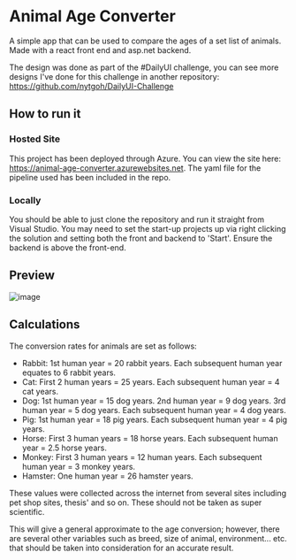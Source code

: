 # Animal Age Converter
A simple app that can be used to compare the ages of a set list of animals. Made with a react front end and asp.net backend.

The design was done as part of the #DailyUI challenge, you can see more designs I've done for this challenge in another repository: https://github.com/nytgoh/DailyUI-Challenge

## How to run it
### Hosted Site
This project has been deployed through Azure. You can view the site here: https://animal-age-converter.azurewebsites.net. The yaml file for the pipeline used has been included in the repo.
### Locally
You should be able to just clone the repository and run it straight from Visual Studio. You may need to set the start-up projects up via right clicking the solution and setting both the front and backend to 'Start'. Ensure the backend is above the front-end.

## Preview
![image](https://user-images.githubusercontent.com/54729791/197370060-c35f26a2-5b67-4987-9f4b-475367b37e2a.png)

## Calculations
The conversion rates for animals are set as follows:
* Rabbit: 1st human year = 20 rabbit years. Each subsequent human year equates to 6 rabbit years.
* Cat: First 2 human years = 25 years. Each subsequent human year = 4 cat years.
* Dog: 1st human year = 15 dog years. 2nd human year = 9 dog years. 3rd human year = 5 dog years. Each subsequent human year = 4 dog years.
* Pig: 1st human year = 18 pig years. Each subsequent human year = 4 pig years.
* Horse: First 3 human years = 18 horse years. Each subsequent human year = 2.5 horse years.
* Monkey: First 3 human years = 12 human years. Each subsequent human year = 3 monkey years.
* Hamster: One human year = 26 hamster years.

These values were collected across the internet from several sites including pet shop sites, thesis' and so on. These should not be taken as super scientific. 

This will give a general approximate to the age conversion; however, there are several other variables such as breed, size of animal, environment... etc. that should be taken into consideration for an accurate result.